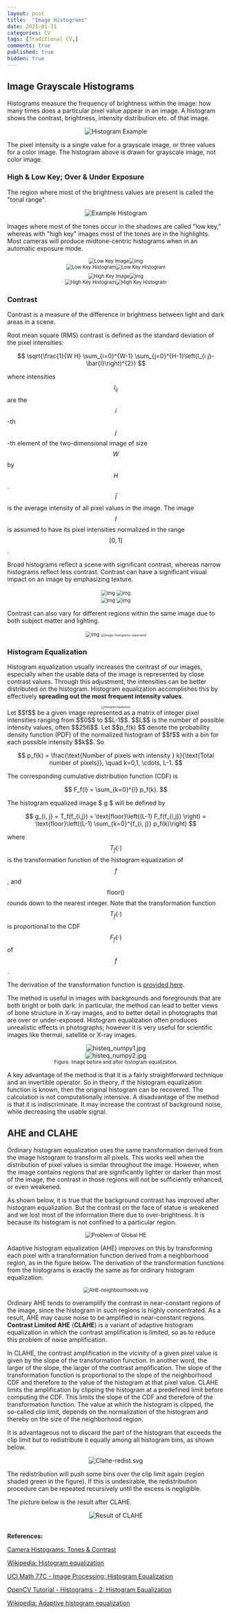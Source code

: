 ```yaml
---
layout: post
title:  "Image Histograms"
date: 2021-01-31
categories: CV
tags: [Traditional CV,]
comments: true
published: true
hidden: true
---
```


## Image Grayscale Histograms

Histograms measure the frequency of brightness within the image: how many times does a particular pixel value appear in an image. A histogram shows the contrast, brightness, intensity distribution etc. of that image. 

<div align='center'>
<img src="https://docs.opencv.org/5.x/histogram_sample.jpg" alt="Histogram Example" style="zoom:100%;" />
</div>

The pixel intensity is a single value for a grayscale image, or three values for a color image. The histogram above is drawn for grayscale image, not color image. 

### High & Low Key; Over & Under Exposure

The region where most of the brightness values are present is called the "tonal range".

<div align='center'>
<img src="https://cdn.cambridgeincolour.com/images/tutorials/hist_examplehist.png" alt="Example Histogram" style="zoom:100%;" />
</div>

Images where most of the tones occur in the shadows are called "low key," whereas with "high key" images most of the tones are in the highlights. Most cameras will produce midtone-centric histograms when in an automatic exposure mode. 

<div align='center'>
<img src="https://cdn.cambridgeincolour.com/images/tutorials/hist_lowkey.jpg" alt="Low Key Image" style="zoom:80%;" /><img src="https://cdn.cambridgeincolour.com/images/tutorials/hist_lowkey_auto.jpg" alt="img" style="zoom:80%;" />
</div>
<div align='center'>
<img src="https://cdn.cambridgeincolour.com/images/tutorials/hist_lowkey_hist.png" alt="Low Key Histogram" style="zoom:80%;" /><img src="https://cdn.cambridgeincolour.com/images/tutorials/hist_lowkey_auto_hist.png" alt="Low Key Histogram" style="zoom:80%;" />
</div>
<div style="line-height:50%;">
    <br>
</div>
<div align='center'>
<img src="https://cdn.cambridgeincolour.com/images/tutorials/hist_highkey.jpg" alt="High Key Image" style="zoom:80%;" /><img src="https://cdn.cambridgeincolour.com/images/tutorials/hist_highkey_auto.jpg" alt="img" style="zoom:80%;" />
</div>
<div align='center'>
<img src="https://cdn.cambridgeincolour.com/images/tutorials/hist_highkey_hist.png" alt="High Key Histogram" style="zoom:80%;" /><img src="https://cdn.cambridgeincolour.com/images/tutorials/hist_highkey_hist_auto.png" alt="High Key Histogram" style="zoom:80%;" />
</div>

### Contrast

Contrast is a measure of the difference in brightness between light and dark areas in a scene. 

Root mean square (RMS) contrast is defined as the standard deviation of the pixel intensities: 

$$
\sqrt{\frac{1}{W H} \sum_{i=0}^{W-1} \sum_{j=0}^{H-1}\left(I_{i j}-\bar{I}\right)^{2}}
$$

where intensities $$ I_{i j} $$ are the $$ i $$-th $$ j $$-th element of the two-dimensional image of size $$ W $$ by $$ H $$. $$ \bar{I} $$ is the average intensity of all pixel values in the image. The image $$ I $$ is assumed to have its pixel intensities normalized in the range $$[0,1]$$. 

Broad histograms reflect a scene with significant contrast, whereas narrow histograms reflect less contrast. Contrast can have a significant visual impact on an image by emphasizing texture. 

<div align='center'>
<img src="https://cdn.cambridgeincolour.com/images/tutorials/hist_lowcont.jpg" alt="img" style="zoom:80%;" /> <img src="https://cdn.cambridgeincolour.com/images/tutorials/hist_highcont.jpg" alt="img" style="zoom:80%;" />
</div>
<div align='center'>
<img src="https://cdn.cambridgeincolour.com/images/tutorials/hist_lowcont_hist.png" alt="img" style="zoom:80%;" /> <img src="https://cdn.cambridgeincolour.com/images/tutorials/hist_highcont_hist.png" alt="img" style="zoom:80%;" /> 
</div>

Contrast can also vary for different regions within the same image due to both subject matter and lighting.

<div align='center'>
<img src="https://cdn.cambridgeincolour.com/images/tutorials/hist_norm2.jpg" alt="img" style="zoom:80%;" /> <img src="../../../images/traditional-cv/posts/2021-01-31-image-histograms/image-histograms-seperated.png" alt="image-histograms-seperated" style="zoom: 50%;" />
</div>


### Histogram Equalization

Histogram equalization usually increases the contrast of our images, especially when the usable data of the image is represented by close contrast values. Through this adjustment, the intensities can be better distributed on the histogram. Histogram equalization accomplishes this by effectively **spreading out the most frequent intensity values**.

<div align='center'>
<img src="https://upload.wikimedia.org/wikipedia/commons/c/ca/Histogrammeinebnung.png" alt="Histogram equalization" style="zoom:40%;" />
</div>
Let $$f$$ be a given image represented as a matrix of integer pixel intensities ranging from $$0$$ to $$L-1$$. $$L$$ is the number of possible intensity values, often $$256$$. Let $$p_f(k) $$ denote the probability density function (PDF) of the normalized histogram of $$f$$ with a bin for each possible intensity $$k$$. So

$$
p_f(k) = \frac{\text{Number of pixels with intensity }  k}{\text{Total number of pixels}}, \quad k=0,1, \cdots, L-1.
$$

The corresponding cumulative distribution function (CDF) is 

$$
F_f(l) = \sum_{k=0}^{l} p_f(k).
$$

The histogram equalized image $ g $ will be defined by

$$
g_{i, j} = T_f(f_{i,j}) = \text{floor}\left((L-1) F_f(f_{i,j}) \right) = \text{floor}\left((L-1) \sum_{k=0}^{f_{i, j}} p_f(k)\right)
$$

where $$T_f(\cdot)$$ is the transformation function of the histogram equalization of $$f$$, and $$\text{floor}()$$ rounds down to the nearest integer. Note that the transformation function $$T_f(\cdot)$$ is proportional to the CDF $$F_f(\cdot)$$ of $$f$$.

The derivation of the transformation function is [provided here](http://www.math.uci.edu/icamp/courses/math77c/demos/hist_eq.pdf).

The method is useful in images with backgrounds and foregrounds that are both bright or both dark. In particular, the method can lead to better views of bone structure in X-ray images, and to better detail in photographs that are over or under-exposed. Histogram equalization often produces unrealistic effects in photographs; however it is very useful for scientific images like thermal, satellite or X-ray images. 

<div align='center'>
<figure>
<img src="https://docs.opencv.org/master/histeq_numpy1.jpg" alt="histeq_numpy1.jpg" style="zoom:100%;" /> <br>
<img src="https://docs.opencv.org/master/histeq_numpy2.jpg" alt="histeq_numpy2.jpg" style="zoom:100%;" />
<figcaption style="font-size: 80%;"> Figure. Image before and after histogram equalization. </figcaption>
</figure>
</div>

A key advantage of the method is that it is a fairly straightforward technique and an invertible operator. So in theory, if the histogram equalization function is known, then the original histogram can be recovered. The calculation is not computationally intensive. A disadvantage of the method is that it is indiscriminate. It may increase the contrast of background noise, while decreasing the usable signal.

## AHE and CLAHE

Ordinary histogram equalization uses the same transformation derived from the image histogram to transform all pixels. This works well when the distribution of pixel values is similar throughout the image. However, when the image contains regions that are significantly lighter or darker than most of the image, the contrast in those regions will not be sufficiently enhanced, or even weakened. 

As shown below, it is true that the background contrast has improved after histogram equalization. But the contrast on the face of statue is weakened and we lost most of the information there due to over-brightness. It is because its histogram is not confined to a particular region.

<div align='center'>
<img src="https://docs.opencv.org/5.x/clahe_1.jpg" alt="Problem of Global HE" style="zoom:90%;" />
</div>


Adaptive histogram equalization (AHE) improves on this by transforming each pixel with a transformation function derived from a neighborhood region, as in the figure below. The derivation of the transformation functions from the histograms is exactly the same as for ordinary histogram equalization. 

<div align='center'>
<img src="https://upload.wikimedia.org/wikipedia/commons/thumb/8/84/AHE-neighbourhoods.svg/300px-AHE-neighbourhoods.svg.png" alt="AHE-neighbourhoods.svg" style="zoom:80%;" />
</div>

Ordinary AHE tends to overamplify the contrast in near-constant regions of the image, since the histogram in such regions is highly concentrated. As a result, AHE may cause noise to be amplified in near-constant regions. **Contrast Limited AHE** (**CLAHE**) is a variant of adaptive histogram equalization in which the contrast amplification is limited, so as to reduce this problem of noise amplification.

In CLAHE, the contrast amplification in the vicinity of a given pixel value is given by the slope of the transformation function. In another word, the larger of the slope, the larger of the contrast amplification. The slope of the transformation function is proportional to the slope of the neighborhood CDF and therefore to the value of the histogram at that pixel value. CLAHE limits the amplification by clipping the histogram at a predefined limit before computing the CDF. This limits the slope of the CDF and therefore of the transformation function. The value at which the histogram is clipped, the so-called clip limit, depends on the normalization of the histogram and thereby on the size of the neighborhood region. 

It is advantageous not to discard the part of the histogram that exceeds the clip limit but to redistribute it equally among all histogram bins, as shown below.

<div align='center'>
<img src="https://upload.wikimedia.org/wikipedia/commons/thumb/5/5f/Clahe-redist.svg/300px-Clahe-redist.svg.png" alt="Clahe-redist.svg" style="zoom:100%;" />
</div>

The redistribution will push some bins over the clip limit again (region shaded green in the figure). If this is undesirable, the redistribution procedure can be repeated recursively until the excess is negligible. 

The picture below is the result after CLAHE.

<div align='center'>
<img src="https://docs.opencv.org/5.x/clahe_2.jpg" alt="Result of CLAHE" style="zoom:100%;" />
</div>


<br>

**References:**

[Camera Histograms: Tones & Contrast](https://www.cambridgeincolour.com/tutorials/histograms1.htm)

[Wikipedia: Histogram equalization](https://en.wikipedia.org/wiki/Histogram_equalization)

[UCI Math 77C - Image Processing: Histogram Equalization](http://www.math.uci.edu/icamp/courses/math77c/demos/hist_eq.pdf)

[OpenCV Tutorial - Histograms - 2: Histogram Equalization](https://docs.opencv.org/master/d5/daf/tutorial_py_histogram_equalization.html)

[Wikipedia: Adaptive histogram equalization](https://en.wikipedia.org/wiki/Adaptive_histogram_equalization)